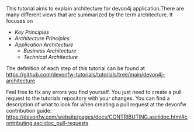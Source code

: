 This tutorial aims to explain architecture for devon4j application.There are many different views that are summarized by the term architecture. It focuses on
* *Key Principles* 
* *Architecture Principles* 
* *Application Architecture* 
    * *Business Architecture*
    * *Technical Architecture*



The definition of each step of this tutorial can be found at https://github.com/devonfw-tutorials/tutorials/tree/main/devon4j-architecture

Feel free to fix any errors you find yourself. You just need to create a pull request to the tutorials repository with your changes.
You can find a description of what to look for when creating a pull request at the devonfw contribution guide: https://devonfw.com/website/pages/docs/CONTRIBUTING.asciidoc.html#contributing.asciidoc_pull-requests
